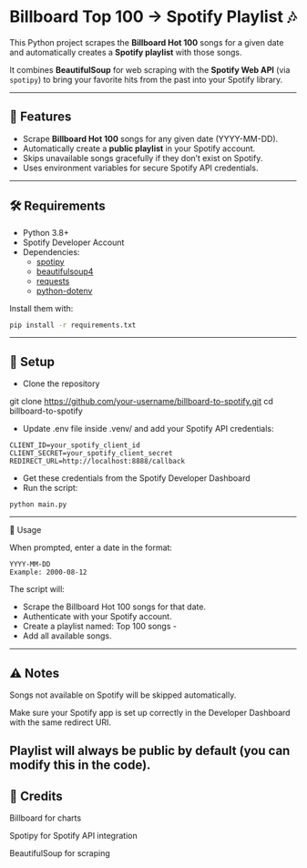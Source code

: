 # Billboard Top 100 → Spotify Playlist 🎶

This Python project scrapes the **Billboard Hot 100** songs for a given date and automatically creates a **Spotify playlist** with those songs.  

It combines **BeautifulSoup** for web scraping with the **Spotify Web API** (via `spotipy`) to bring your favorite hits from the past into your Spotify library.

---

## 🚀 Features
- Scrape **Billboard Hot 100** songs for any given date (YYYY-MM-DD).
- Automatically create a **public playlist** in your Spotify account.
- Skips unavailable songs gracefully if they don’t exist on Spotify.
- Uses environment variables for secure Spotify API credentials.

---

## 🛠️ Requirements
- Python 3.8+
- Spotify Developer Account
- Dependencies:
  - [spotipy](https://spotipy.readthedocs.io/)
  - [beautifulsoup4](https://www.crummy.com/software/BeautifulSoup/)
  - [requests](https://docs.python-requests.org/)
  - [python-dotenv](https://pypi.org/project/python-dotenv/)

Install them with:
```bash
pip install -r requirements.txt
```
---

## 🔑 Setup
- Clone the repository

git clone https://github.com/your-username/billboard-to-spotify.git
cd billboard-to-spotify


- Update .env file inside .venv/ and add your Spotify API credentials:

```
CLIENT_ID=your_spotify_client_id
CLIENT_SECRET=your_spotify_client_secret
REDIRECT_URL=http://localhost:8888/callback
```
- Get these credentials from the Spotify Developer Dashboard
- Run the script:
```
python main.py
```
---

📌 Usage

When prompted, enter a date in the format:

```
YYYY-MM-DD
Example: 2000-08-12
```

The script will:
- Scrape the Billboard Hot 100 songs for that date.
- Authenticate with your Spotify account.
- Create a playlist named:
    Top 100 songs - <YEAR>
- Add all available songs.
---

## ⚠️ Notes

Songs not available on Spotify will be skipped automatically.

Make sure your Spotify app is set up correctly in the Developer Dashboard with the same redirect URI.

Playlist will always be public by default (you can modify this in the code).
---

## 🙌 Credits

Billboard
 for charts

Spotipy
 for Spotify API integration

BeautifulSoup
 for scraping
